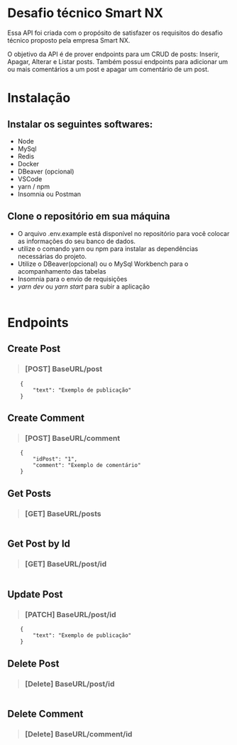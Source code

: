 # **Desafio técnico Smart NX**

Essa API foi criada com o propósito de satisfazer os requisitos do desafio técnico proposto pela empresa Smart NX.

O objetivo da API é de prover endpoints para um CRUD de posts: Inserir, Apagar, Alterar e Listar
posts. Também possui endpoints para adicionar um ou mais comentários a um post e apagar um comentário de um post.

# **Instalação**
## Instalar os seguintes softwares:

* Node
* MySql
* Redis
* Docker
* DBeaver (opcional)
* VSCode
* yarn / npm
* Insomnia ou Postman
## Clone o repositório em sua máquina

* O arquivo .env.example está disponível no repositório para você colocar as informações do seu banco de dados.
* utilize o comando yarn ou npm para instalar as dependências necessárias do projeto.
* Utilize o DBeaver(opcional) ou o MySql Workbench para o acompanhamento das tabelas
* Insomnia para o envio de requisições
* *yarn dev* ou *yarn start* para subir a aplicação
<br/><br/>
# **Endpoints**

 ## Create Post

> ### [POST] BaseURL/post 
````
	{
		"text": "Exemplo de publicação"
	}
````
## Create Comment
> ### [POST] BaseURL/comment
````
	{
	    "idPost": "1",
	    "comment": "Exemplo de comentário"
    }
````
## Get Posts
> ### [GET] BaseURL/posts
````
````
## Get Post by Id
> ### [GET] BaseURL/post/id
````
````
## Update Post
> ### [PATCH] BaseURL/post/id
````
	{
		"text": "Exemplo de publicação"
    }
````
## Delete Post
> ### [Delete] BaseURL/post/id
````
````
## Delete Comment
> ### [Delete] BaseURL/comment/id
````
````



